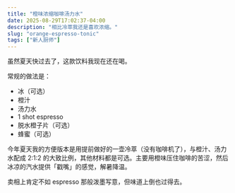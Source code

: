 ```yaml
---
title: "橙味浓缩咖啡汤力水"
date: 2025-08-29T17:02:37-04:00
description: "相比冷萃我还是喜欢浓缩。"
slug: "orange-espresso-tonic"
tags: ["新人厨师"]
---
```


虽然夏天快过去了，这款饮料我现在还在喝。

常规的做法是：

- 冰（可选）
- 橙汁
- 汤力水
- 1 shot espresso
- 脱水橙子片（可选）
- 蜂蜜（可选）

今年夏天我的方便版本是用提前做好的一壶冷萃（没有咖啡机了），与橙汁、汤力水配成 2:1:2 的大致比例，其他材料都是可选。主要用橙味压住咖啡的苦涩，然后冰凉的汽水提供「戳嘴」的感觉，解暑降温。

卖相上肯定不如 espresso 那般泼墨写意，但味道上倒也过得去。

